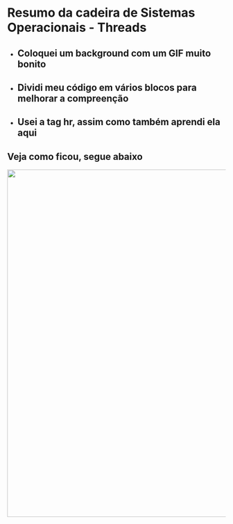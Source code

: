 <h1>Resumo da cadeira de Sistemas Operacionais - <strong> Threads </strong></h1>

- ## Coloquei um background com um GIF muito bonito

- ## Dividi meu código em vários blocos para melhorar a compreenção

- ## Usei a tag hr, assim como também aprendi ela aqui

## Veja como ficou, segue abaixo

<p align="center">
    <img width="800" heigth="800" src="https://github.com/brunossales/Web_FE_WEB/blob/main/Praticando%20com%20Resumo%20-%20Threads/files/resultForCode.gif">
</p>

